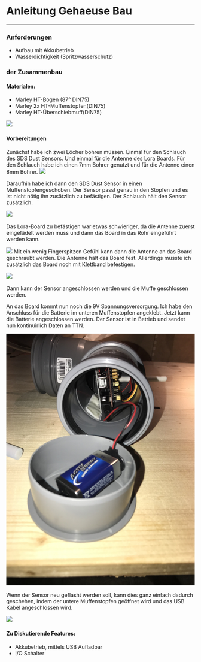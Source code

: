 # Anleitung Gehaeuse Bau

---


### Anforderungen 
* Aufbau mit Akkubetrieb
* Wasserdichtigkeit (Spritzwasserschutz)

### der Zusammenbau

#### Materialen:
* Marley HT-Bogen (87° DIN75)
* Marley 2x HT-Muffenstopfen(DIN75)
* Marley HT-Überschiebmuff(DIN75)

![](../HardwareConstruction/BilderAufbau/IMG_9920.jpeg)
#### Vorbereitungen
Zunächst habe ich zwei Löcher bohren müssen. Einmal für den Schlauch des SDS Dust Sensors. Und einmal für die Antenne des Lora Boards. 
Für den Schlauch habe ich einen 7mm Bohrer genutzt und für die Antenne einen 8mm Bohrer. 
![](Bilder/IMG_9925.jpeg)

Daraufhin habe ich dann den SDS Dust Sensor in einen Muffenstopfengeschoben. Der Sensor passt genau in den Stopfen und es ist nicht nötig ihn zusätzlich zu befästigen. Der Schlauch hält den Sensor zusätzlich.


![](Bilder/IMG_9929.jpeg)

Das Lora-Board zu befästigen war etwas schwieriger, da die Antenne zuerst eingefädelt werden muss und dann das Board in das Rohr eingeführt werden kann.


![](Bilder/IMG_9936.jpeg)
Mit ein wenig Fingerspitzen Gefühl kann dann die Antenne an das Board geschraubt werden. Die Antenne hält das Board fest. Allerdings musste ich zusätzlich das Board noch mit Klettband befestigen.

![](Bilder/IMG_9937.jpeg)


Dann kann der Sensor angeschlossen werden und die Muffe geschlossen werden.

An das Board kommt nun noch die 9V Spannungsversorgung. Ich habe den Anschluss für die Batterie im unteren Muffenstopfen angeklebt. Jetzt kann die Batterie angeschlossen werden. Der Sensor ist in Betrieb und sendet nun kontinuirlich Daten an TTN.


![](BilderAufbau/IMG_9944.jpeg)

Wenn der Sensor neu geflasht werden soll, kann dies ganz einfach dadurch geschehen, indem der untere Muffenstopfen geöffnet wird und das USB Kabel angeschlossen wird.


![](Bilder/IMG_9947.jpeg)

#### Zu Diskutierende Features: 
* Akkubetrieb, mittels USB Aufladbar
* I/O Schalter
